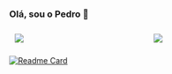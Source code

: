 ### Olá, sou o Pedro 👋

<div style="display: flex; justify-content: space-between;">
  <div style="margin: 10px; flex: 1;">
    <a href="https://github.com/Pedro-Henrique300/github-readme-stats">
      <img src="https://github-readme-stats.vercel.app/api?username=Pedro-Henrique300&show_icons=true&theme=radical&count_private=true&locale=pt-br&text_color=00cccc" />
    </a>
  </div>

  <div style="margin: 10px; flex: 1;">
    <a href="https://github.com/Pedro-Henrique300/convoychat">
      <img src="https://github-readme-stats.vercel.app/api/top-langs/?username=Pedro-Henrique300&layout=compact&theme=radical&show_icons=true&count_private=true&locale=pt-br&text_color=00cccc&https://github.com/Pedro-Henrique300/github-readme-stats" />
    </a>
  </div>
</div>



[![Readme Card](https://github-readme-stats.vercel.app/api/pin/?username=Pedro-Henrique300&theme=radical&&text_color=00cccc&repo=Pedro-Henrique300)](https://github.com/Pedro-Henrique300/README.md)
<!--
![Anurag's GitHub stats](https://github-readme-stats.vercel.app/api?username=Pedro-Henrique300&show_icons=true&theme=radical&count_private=true&locale=pt-br&text_color=00cccc)
[![Top Langs](https://github-readme-stats.vercel.app/api/top-langs/?username=Pedro-Henrique300&layout=compact&theme=radical&show_icons=true&count_private=true&locale=pt-br&text_color=00cccc)](https://github.com/anuraghazra/github-readme-stats)

<!--
**Pedro-Henrique300/Pedro-Henrique300** is a ✨ _special_ ✨ repository because its `README.md` (this file) appears on your GitHub profile.

Here are some ideas to get you started:

- 🔭 I’m currently working on ...
- 🌱 I’m currently learning ...
- 👯 I’m looking to collaborate on ...
- 🤔 I’m looking for help with ...
- 💬 Ask me about ...
- 📫 How to reach me: ...
- 😄 Pronouns: ...
- ⚡ Fun fact: ...
-->
